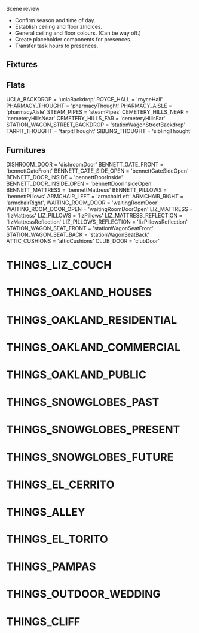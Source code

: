 Scene review

* Confirm season and time of day.
* Establish ceiling and floor zIndices.
* General ceiling and floor colours. (Can be way off.)
* Create placeholder components for presences.
* Transfer task hours to presences.

## Fixtures

## Flats
UCLA_BACKDROP = 'uclaBackdrop'
ROYCE_HALL = 'royceHall'
PHARMACY_THOUGHT = 'pharmacyThought'
PHARMACY_AISLE = 'pharmacyAisle'
STEAM_PIPES = 'steamPipes'
CEMETERY_HILLS_NEAR = 'cemeteryHillsNear'
CEMETERY_HILLS_FAR = 'cemeteryHillsFar'
STATION_WAGON_STREET_BACKDROP = 'stationWagonStreetBackdrop'
TARPIT_THOUGHT = 'tarpitThought'
SIBLING_THOUGHT = 'siblingThought'

## Furnitures
DISHROOM_DOOR = 'dishroomDoor'
BENNETT_GATE_FRONT = 'bennettGateFront'
BENNETT_GATE_SIDE_OPEN = 'bennettGateSideOpen'
BENNETT_DOOR_INSIDE = 'bennettDoorInside'
BENNETT_DOOR_INSIDE_OPEN = 'bennettDoorInsideOpen'
BENNETT_MATTRESS = 'bennettMattress'
BENNETT_PILLOWS = 'bennettPillows'
ARMCHAIR_LEFT = 'armchairLeft'
ARMCHAIR_RIGHT = 'armchairRight',
WAITING_ROOM_DOOR = 'waitingRoomDoor'
WAITING_ROOM_DOOR_OPEN = 'waitingRoomDoorOpen'
LIZ_MATTRESS = 'lizMattress'
LIZ_PILLOWS = 'lizPillows'
LIZ_MATTRESS_REFLECTION = 'lizMattressReflection'
LIZ_PILLOWS_REFLECTION = 'lizPillowsReflection'
STATION_WAGON_SEAT_FRONT = 'stationWagonSeatFront'
STATION_WAGON_SEAT_BACK = 'stationWagonSeatBack'
ATTIC_CUSHIONS = 'atticCushions'
CLUB_DOOR = 'clubDoor'

# THINGS_LIZ_COUCH
# THINGS_OAKLAND_HOUSES
# THINGS_OAKLAND_RESIDENTIAL
# THINGS_OAKLAND_COMMERCIAL
# THINGS_OAKLAND_PUBLIC
# THINGS_SNOWGLOBES_PAST
# THINGS_SNOWGLOBES_PRESENT
# THINGS_SNOWGLOBES_FUTURE
# THINGS_EL_CERRITO
# THINGS_ALLEY
# THINGS_EL_TORITO
# THINGS_PAMPAS
# THINGS_OUTDOOR_WEDDING
# THINGS_CLIFF